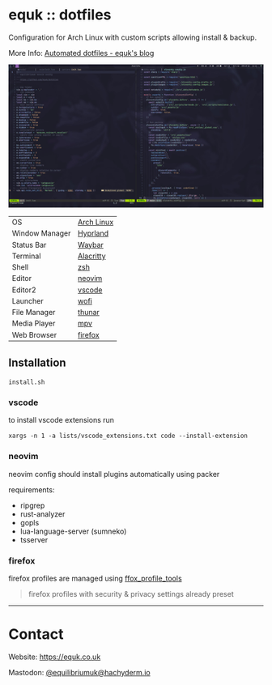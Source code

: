 # equk :: dotfiles

Configuration for Arch Linux with custom scripts allowing install & backup.

More Info: [Automated dotfiles - equk's blog](https://equk.co.uk/2019/07/24/automated-dotfiles)

![](./screenshots/hyprland_desktop.jpg)

| | |
|---|---|
| OS | [Arch Linux](https://archlinux.org/) |
| Window Manager | [Hyprland](https://hyprland.org/) |
| Status Bar | [Waybar](https://github.com/Alexays/Waybar) |
| Terminal | [Alacritty](https://alacritty.org/) |
| Shell | [zsh](https://www.zsh.org/) |
| Editor | [neovim](https://github.com/neovim/neovim/) |
| Editor2 | [vscode](https://github.com/microsoft/vscode/) |
| Launcher | [wofi](https://sr.ht/~scoopta/wofi/) |
| File Manager | [thunar](https://docs.xfce.org/xfce/thunar/start/) |
| Media Player | [mpv](https://mpv.io/) |
| Web Browser | [firefox](https://www.mozilla.org/firefox/) |

## Installation

    install.sh

### vscode

to install vscode extensions run

    xargs -n 1 -a lists/vscode_extensions.txt code --install-extension

### neovim

neovim config should install plugins automatically using packer

requirements:

- ripgrep
- rust-analyzer
- gopls
- lua-language-server (sumneko)
- tsserver

### firefox

firefox profiles are managed using [ffox_profile_tools](https://github.com/equk/ffox_profile_tools)

> firefox profiles with security & privacy settings already preset

---

# Contact

Website: https://equk.co.uk

Mastodon: [@equilibriumuk@hachyderm.io](https://hachyderm.io/@equilibriumuk)
